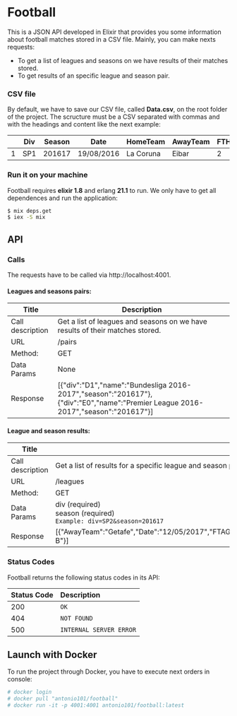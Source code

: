 # Football

This is a JSON API developed in Elixir that provides you some information about football matches stored in a CSV file.
Mainly, you can make nexts requests:
- To get a list of leagues and seasons on we have results of their matches stored.
- To get results of an specific league and season pair.

### CSV file

By default, we have to save our CSV file, called **Data.csv**, on the root folder of the project. The scructure must be a CSV separated with commas and with the headings and content like the next example:

|  | Div | Season | Date | HomeTeam | AwayTeam | FTHG | FTAG | FTR | HTHG | HTAG | HTR |
| ------ | ------ | ------ | ------ | ------ | ------ | ------ | ------ | ------ | ------ | ------ | ------ |
| 1 | SP1 | 201617 | 19/08/2016 | La Coruna | Eibar | 2 | 1 | H | 0 | 0 | D | 

### Run it on your machine

Football requires **elixir 1.8** and erlang **21.1** to run.
We only have to get all dependences and run the application:

```sh
$ mix deps.get
$ iex -S mix
```


## API
### Calls

The requests have to be called via http://localhost:4001.
#### Leagues and seasons pairs:
| Title |  Description | 
| ------ |  ------ | 
| Call description |  Get a list of leagues and seasons on we have results of their matches stored. | 
| URL |  /pairs | 
| Method: |  GET | 
| Data Params |  None | 
| Response |  [{"div":"D1","name":"Bundesliga 2016-2017","season":"201617"},{"div":"E0","name":"Premier League 2016-2017","season":"201617"}] | 

#### League and season results:
| Title |  Description | 
| ------ |  ------ | 
| Call description |  Get a list of results for a specific league and season pair. | 
| URL |  /leagues | 
| Method: |  GET | 
| Data Params |  div (required)<br>season (required)<br>`Example: div=SP2&season=201617` | 
| Response |  [{"AwayTeam":"Getafe","Date":"12/05/2017","FTAG":"1","FTHG":"2","FTR":"H","HTAG":"0","HTHG":"1","HTR":"H","HomeTeam":"Sevilla B"}] | 

### Status Codes

Football returns the following status codes in its API:

| Status Code | Description |
| :--- | :--- |
| 200 | `OK` |
| 404 | `NOT FOUND` |
| 500 | `INTERNAL SERVER ERROR` |


## Launch with Docker

To run the project through Docker, you have to execute next orders in console:

```sh
# docker login
# docker pull "antonio101/football"
# docker run -it -p 4001:4001 antonio101/football:latest
```

